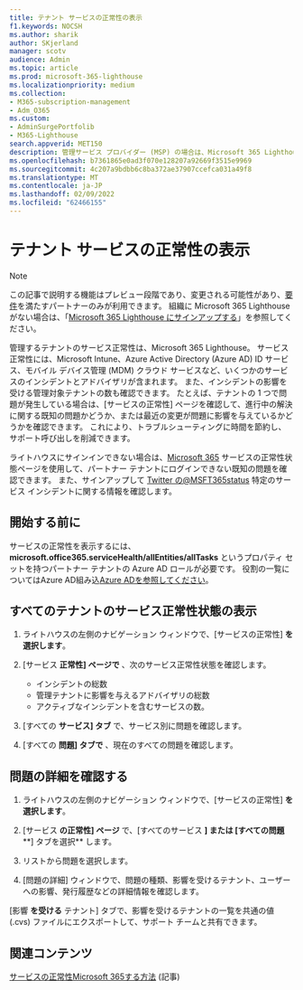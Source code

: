 ```yaml
---
title: テナント サービスの正常性の表示
f1.keywords: NOCSH
ms.author: sharik
author: SKjerland
manager: scotv
audience: Admin
ms.topic: article
ms.prod: microsoft-365-lighthouse
ms.localizationpriority: medium
ms.collection:
- M365-subscription-management
- Adm_O365
ms.custom:
- AdminSurgePortfolib
- M365-Lighthouse
search.appverid: MET150
description: 管理サービス プロバイダー (MSP) の場合は、Microsoft 365 Lighthouseの正常性を表示する方法について説明します。
ms.openlocfilehash: b7361865e0ad3f070e128207a92669f3515e9969
ms.sourcegitcommit: 4c207a9bdbb6c8ba372ae37907ccefca031a49f8
ms.translationtype: MT
ms.contentlocale: ja-JP
ms.lasthandoff: 02/09/2022
ms.locfileid: "62466155"
---
```

# <a name="view-tenant-service-health"></a>テナント サービスの正常性の表示

> [!NOTE]
> この記事で説明する機能はプレビュー段階であり、変更される可能性があり、[要件](m365-lighthouse-requirements.md)を満たすパートナーのみが利用できます。 組織に Microsoft 365 Lighthouse がない場合は、「[Microsoft 365 Lighthouse にサインアップする](m365-lighthouse-sign-up.md)」を参照してください。

管理するテナントのサービス正常性は、Microsoft 365 Lighthouse。 サービス正常性には、Microsoft Intune、Azure Active Directory (Azure AD) ID サービス、モバイル デバイス管理 (MDM) クラウド サービスなど、いくつかのサービスのインシデントとアドバイザリが含まれます。 また、インシデントの影響を受ける管理対象テナントの数も確認できます。 たとえば、テナントの 1 つで問題が発生している場合は、[サービスの正常性] ページを確認して、進行中の解決に関する既知の問題かどうか、または最近の変更が問題に影響を与えているかどうかを確認できます。 これにより、トラブルシューティングに時間を節約し、サポート呼び出しを削減できます。

ライトハウスにサインインできない場合は、[Microsoft 365](https://status.office365.com/) サービスの正常性状態ページを使用して、パートナー テナントにログインできない既知の問題を確認できます。 また、サインアップして [Twitter の@MSFT365status](https://twitter.com/MSFT365Status) 特定のサービス インシデントに関する情報を確認します。

## <a name="before-you-begin"></a>開始する前に

サービスの正常性を表示するには、**microsoft.office365.serviceHealth/allEntities/allTasks** というプロパティ セットを持つパートナー テナントの Azure AD ロールが必要です。 役割の一覧についてはAzure AD組み込[Azure ADを参照してください](/azure/active-directory/roles/permissions-reference)。

## <a name="view-service-health-status-for-all-tenants"></a>すべてのテナントのサービス正常性状態の表示

1. ライトハウスの左側のナビゲーション ウィンドウで、[サービスの正常性] **を選択します**。

2. [サービス **正常性] ページで** 、次のサービス正常性状態を確認します。

   -   インシデントの総数
   -   管理テナントに影響を与えるアドバイザリの総数
   -   アクティブなインシデントを含むサービスの数。

3. [すべての **サービス] タブ** で、サービス別に問題を確認します。

4. [すべての **問題] タブで** 、現在のすべての問題を確認します。

## <a name="review-issue-details"></a>問題の詳細を確認する

1. ライトハウスの左側のナビゲーション ウィンドウで、[サービスの正常性] **を選択します**。

2. [サービス **の正常性] ページ** で、[すべてのサービス **] または [すべての問題****] タブを選択** します。

3. リストから問題を選択します。

4. [問題の詳細] ウィンドウで、問題の種類、影響を受けるテナント、ユーザーへの影響、発行履歴などの詳細情報を確認します。

[影響 **を受ける** テナント] タブで、影響を受けるテナントの一覧を共通の値 (.cvs) ファイルにエクスポートして、サポート チームと共有できます。

## <a name="related-content"></a>関連コンテンツ
[サービスの正常性Microsoft 365する方法](/microsoft-365/enterprise/view-service-health) (記事)
